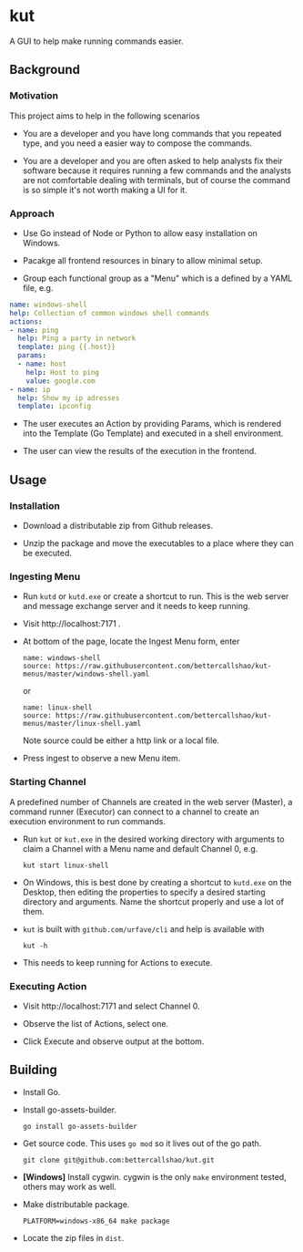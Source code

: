 # kut

A GUI to help make running commands easier.

## Background

### Motivation

This project aims to help in the following scenarios

* You are a developer and you have long commands that you repeated type, and you need a easier way to compose the commands.

* You are a developer and you are often asked to help analysts fix their software because it requires running a few commands and the analysts are not comfortable dealing with terminals, but of course the command is so simple it's not worth making a UI for it.

### Approach

* Use Go instead of Node or Python to allow easy installation on Windows.

* Pacakge all frontend resources in binary to allow minimal setup.

* Group each functional group as a "Menu" which is a defined by a YAML file, e.g.

```yaml
name: windows-shell
help: Collection of common windows shell commands
actions:
- name: ping
  help: Ping a party in network
  template: ping {{.host}}
  params:
  - name: host
    help: Host to ping
    value: google.com
- name: ip
  help: Show my ip adresses
  template: ipconfig
```

* The user executes an Action by providing Params, which is rendered into the Template (Go Template) and executed in a shell environment.

* The user can view the results of the execution in the frontend.

## Usage

### Installation

* Download a distributable zip from Github releases.

* Unzip the package and move the executables to a place where they can be executed.

### Ingesting Menu

* Run `kutd` or `kutd.exe` or create a shortcut to run. This is the web server and message exchange server and it needs to keep running.

* Visit http://localhost:7171 .

* At bottom of the page, locate the Ingest Menu form, enter

    ```
    name: windows-shell
    source: https://raw.githubusercontent.com/bettercallshao/kut-menus/master/windows-shell.yaml
    ```

    or

    ```
    name: linux-shell
    source: https://raw.githubusercontent.com/bettercallshao/kut-menus/master/linux-shell.yaml
    ```

    Note source could be either a http link or a local file.

* Press ingest to observe a new Menu item.

### Starting Channel

A predefined number of Channels are created in the web server (Master), a command runner (Executor) can connect to a channel to create an execution environment to run commands.

* Run `kut` or `kut.exe` in the desired working directory with arguments to claim a Channel with a Menu name and default Channel 0, e.g.

    ```
    kut start linux-shell
    ```

* On Windows, this is best done by creating a shortcut to `kutd.exe` on the Desktop, then editing the properties to specify a desired starting directory and arguments. Name the shortcut properly and use a lot of them.

* `kut` is built with `github.com/urfave/cli` and help is available with

    ```
    kut -h
    ```

* This needs to keep running for Actions to execute.

### Executing Action

* Visit http://localhost:7171 and select Channel 0.

* Observe the list of Actions, select one.

* Click Execute and observe output at the bottom.

## Building

* Install Go.

* Install go-assets-builder.
    ```
    go install go-assets-builder
    ```

* Get source code. This uses `go mod` so it lives out of the go path.
    ```
    git clone git@github.com:bettercallshao/kut.git
    ```

* __[Windows]__ Install cygwin. cygwin is the only `make` environment tested, others may work as well.

* Make distributable package.
    ```
    PLATFORM=windows-x86_64 make package
    ```

* Locate the zip files in `dist`.
